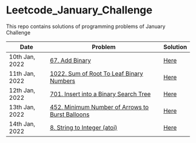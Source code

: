 # Leetcode_January_Challenge
This repo contains solutions of programming problems  of January Challenge

| Date | Problem | Solution |
| --- | --- | --- |
| 10th Jan, 2022 | [67. Add Binary](https://leetcode.com/problems/add-binary/) | [Here](https://github.com/Achal-Hingrajiya/Leetcode_January_Challenge/tree/main/67_Add%20Binary_(10th%20Jan%202022)) |
| 11th Jan, 2022 | [1022. Sum of Root To Leaf Binary Numbers](https://leetcode.com/problems/sum-of-root-to-leaf-binary-numbers/) | [Here](https://github.com/Achal-Hingrajiya/Leetcode_January_Challenge/tree/main/1022_Sum%20of%20Root%20To%20Leaf%20Binary%20Numbers_(11th%20Jan%202022)) |
| 12th Jan, 2022 | [701. Insert into a Binary Search Tree](https://leetcode.com/problems/insert-into-a-binary-search-tree/) | [Here](701_Insert%20into%20a%20Binary%20Search%20Tree_(12th%20Jan%202022)) |
| 13th Jan, 2022 | [452. Minimum Number of Arrows to Burst Balloons](https://leetcode.com/problems/minimum-number-of-arrows-to-burst-balloons/) | [Here](452_Minimum%20Number%20of%20Arrows%20to%20Burst%20Balloons_(13th%20Jan%2C%202022)) |
| 14th Jan, 2022 | [8. String to Integer (atoi)](https://leetcode.com/problems/string-to-integer-atoi/) | [Here](8_String%20to%20Integer%20(atoi)_(14th%20Jan%202022)) |

